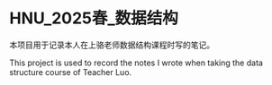# HNU_2025春_数据结构
本项目用于记录本人在上骆老师数据结构课程时写的笔记。

This project is used to record the notes I wrote when taking the data structure course of Teacher Luo.
